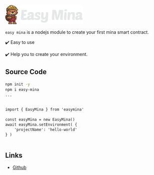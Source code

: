 <img src="./assets/images/logo.png" height="60px">

`easy mina` is a nodejs module to create your first mina smart contract.
 
:heavy_check_mark: Easy to use

:heavy_check_mark: Help you to create your environment. 


## Source Code

```bash
npm init -y
npm i easy-mina
...
```

```nodejs

import { EasyMina } from 'easymina'

const easyMina = new EasyMina()
await easyMina.setEnvironment( {
    'projectName': 'hello-world'
} )


```


## Links

- [Github](https://github.com/EasyMina/easyMina) <br>